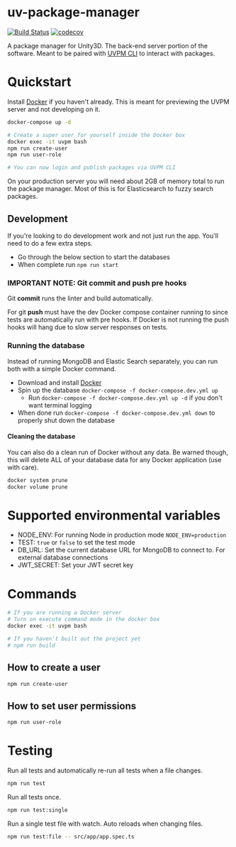 # uv-package-manager

[![Build Status](https://travis-ci.org/ashblue/uvpm-server.svg?branch=master)](https://travis-ci.org/ashblue/uvpm-server)
[![codecov](https://codecov.io/gh/ashblue/uvpm-server/branch/master/graph/badge.svg)](https://codecov.io/gh/ashblue/uvpm-server)

A package manager for Unity3D. The back-end server portion of the software. Meant to be paired with [UVPM CLI](https://github.com/ashblue/uvpm-cli) to interact with packages.

# Quickstart

Install [Docker](https://www.docker.com) if you haven't already. This is meant for
previewing the UVPM server and not developing on it.

```bash
docker-compose up -d

# Create a super user for yourself inside the Docker box
docker exec -it uvpm bash
npm run create-user
npm run user-role

# You can now login and publish packages via UVPM CLI
```

On your production server you will need about 2GB of memory total to run the package manager.
Most of this is for Elasticsearch to fuzzy search packages.

## Development

If you're looking to do development work and not just run the app. You'll need to do a
few extra steps.

* Go through the below section to start the databases
* When complete run `npm run start`

### IMPORTANT NOTE: Git commit and push pre hooks 

Git **commit** runs the linter and build automatically.

For git **push** must have the dev Docker compose container running to 
since tests are automatically run with pre hooks. If Docker is not running the
push hooks will hang due to slow server responses on tests.

### Running the database

Instead of running MongoDB and Elastic Search separately, you can run both with a simple
Docker command.

* Download and install [Docker](https://www.docker.com/)
* Spin up the database `docker-compose -f docker-compose.dev.yml up`
  * Run `docker-compose -f docker-compose.dev.yml up -d` if you don't want terminal logging
* When done run `docker-compose -f docker-compose.dev.yml down` to properly shut down the database

#### Cleaning the database

You can also do a clean run of Docker without any data. Be warned though, this will delete ALL of your
database data for any Docker application (use with care).

```bash
docker system prune
docker volume prune
```

# Supported environmental variables

* NODE_ENV: For running Node in production mode `NODE_ENV=production`
* TEST: `true` or `false` to set the test mode
* DB_URL: Set the current database URL for MongoDB to connect to. For external database connections
* JWT_SECRET: Set your JWT secret key

# Commands

```bash
# If you are running a Docker server
# Turn on execute command mode in the docker box
docker exec -it uvpm bash

# If you haven't built out the project yet
# npm run build
```

## How to create a user

```bash
npm run create-user
```

## How to set user permissions

```bash
npm run user-role
```

# Testing

Run all tests and automatically re-run all tests when a file changes.

```bash
npm run test
```

Run all tests once.

```bash
npm run test:single
```

Run a single test file with watch. Auto reloads when changing files.

```bash
npm run test:file -- src/app/app.spec.ts
```
